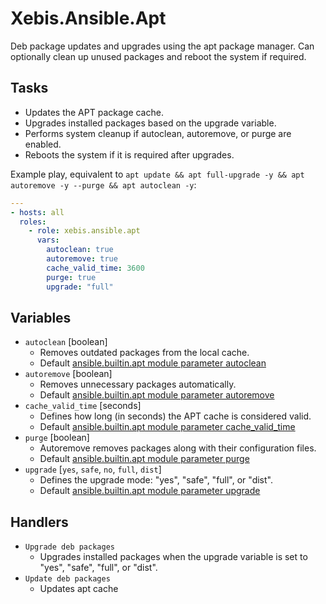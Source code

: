 # Xebis.Ansible.Apt

Deb package updates and upgrades using the apt package manager. Can optionally clean up unused packages and reboot the system if required.

## Tasks

- Updates the APT package cache.
- Upgrades installed packages based on the upgrade variable.
- Performs system cleanup if autoclean, autoremove, or purge are enabled.
- Reboots the system if it is required after upgrades.

Example play, equivalent to `apt update && apt full-upgrade -y && apt autoremove -y --purge && apt autoclean -y`:

```yaml
---
- hosts: all
  roles:
    - role: xebis.ansible.apt
      vars:
        autoclean: true
        autoremove: true
        cache_valid_time: 3600
        purge: true
        upgrade: "full"
```

## Variables

- `autoclean` [boolean]
  - Removes outdated packages from the local cache.
  - Default [ansible.builtin.apt module parameter autoclean](https://docs.ansible.com/ansible/latest/collections/ansible/builtin/apt_module.html#parameter-autoclean)
- `autoremove` [boolean]
  - Removes unnecessary packages automatically.
  - Default [ansible.builtin.apt module parameter autoremove](https://docs.ansible.com/ansible/latest/collections/ansible/builtin/apt_module.html#parameter-autoremove)
- `cache_valid_time` [seconds]
  - Defines how long (in seconds) the APT cache is considered valid.
  - Default [ansible.builtin.apt module parameter cache_valid_time](https://docs.ansible.com/ansible/latest/collections/ansible/builtin/apt_module.html#parameter-cache_valid_time)
- `purge` [boolean]
  - Autoremove removes packages along with their configuration files.
  - Default [ansible.builtin.apt module parameter purge](https://docs.ansible.com/ansible/latest/collections/ansible/builtin/apt_module.html#parameter-purge)
- `upgrade` [`yes`, `safe`, `no`, `full`, `dist`]
  - Defines the upgrade mode: "yes", "safe", "full", or "dist".
  - Default [ansible.builtin.apt module parameter upgrade](https://docs.ansible.com/ansible/latest/collections/ansible/builtin/apt_module.html#parameter-upgrade)

## Handlers

- `Upgrade deb packages`
  - Upgrades installed packages when the upgrade variable is set to "yes", "safe", "full", or "dist".
- `Update deb packages`
  - Updates apt cache
